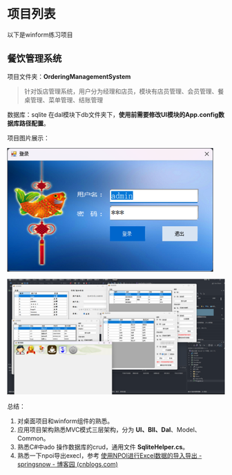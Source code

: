 # 项目列表

以下是winform练习项目





## 餐饮管理系统

项目文件夹：**OrderingManagementSystem**
> 针对饭店管理系统，用户分为经理和店员，模块有店员管理、会员管理、餐桌管理、菜单管理、结账管理

数据库：sqlite 在dal模块下db文件夹下，**使用前需要修改UI模块的App.config数据库路径配置**。

项目图片展示：

![Oms_login_2023-06-24_18-26-53](assert/Oms_login_2023-06-24_18-26-53.png)

![Oms_main_2023-06-24_19-04-05](assert/Oms_main_2023-06-24_19-04-05.png)



总结：

1. 对桌面项目和winform组件的熟悉。
2. 应用项目架构熟悉MVC模式三层架构，分为 **UI、Bll、Dal**、Model、Common。
3. 熟悉C#中ado 操作数据库的crud，通用文件 **SqliteHelper.cs**。
4. 熟悉一下npoi导出execl，参考 [使用NPOI进行Excel数据的导入导出 - springsnow - 博客园 (cnblogs.com)](https://www.cnblogs.com/springsnow/p/13123912.html)

